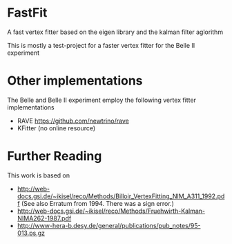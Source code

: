 # FastFit
A fast vertex fitter based on the eigen library and the kalman filter aglorithm

This is mostly a test-project for a faster vertex fitter for the Belle II experiment

# Other implementations
The Belle and Belle II experiment employ the following vertex fitter implementations
   * RAVE https://github.com/newtrino/rave
   * KFitter (no online resource)

# Further Reading
This work is based on
   * http://web-docs.gsi.de/~ikisel/reco/Methods/Billoir_VertexFitting_NIM_A311_1992.pdf (See also Erratum from 1994. There was a sign error.)
   * http://web-docs.gsi.de/~ikisel/reco/Methods/Fruehwirth-Kalman-NIMA262-1987.pdf
   * http://www-hera-b.desy.de/general/publications/pub_notes/95-013.ps.gz

